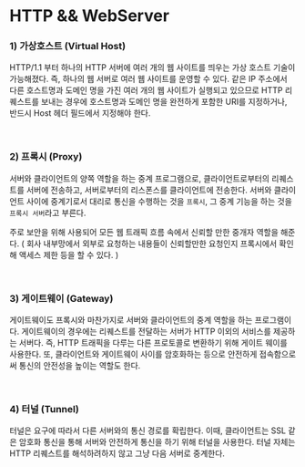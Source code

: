 # HTTP && WebServer

### 1) 가상호스트 (Virtual Host)

HTTP/1.1 부터 하나의 HTTP 서버에 여러 개의 웹 사이트를 띄우는 가상 호스트 기술이 가능해졌다.  즉, 하나의 웹 서버로 여러 웹 사이트를 운영할 수 있다.  같은 IP 주소에서 다른 호스트명과 도메인 명을 가진 여러 개의 웹 사이트가 실행되고 있으므로 HTTP 리퀘스트를 보내는 경우에 호스트명과 도메인 명을 완전하게 포함한 URI를 지정하거나, 반드시 Host 헤더 필드에서 지정해야 한다.

<br>

### 2) 프록시 (Proxy)

서버와 클라이언트의 양쪽 역할을 하는 중계 프로그램으로, 클라이언트로부터의 리퀘스트를 서버에 전송하고, 서버로부터의 리스폰스를 클라이언트에 전송한다. 서버와 클라이언트 사이에 중계기로서 대리로 통신을 수행하는 것을 `프록시`, 그 중계 기능을 하는 것을 `프록시 서버`라고 부른다.

주로 보안을 위해 사용되어 모든 웹 트래픽 흐름 속에서 신뢰할 만한 중개자 역할을 해준다. ( 회사 내부망에서 외부로 요청하는 내용들이 신뢰할만한 요청인지 프록시에서 확인해 액세스 제한 등을 할 수 있다. )

<br>

### 3) 게이트웨이 (Gateway)

게이트웨이도 프록시와 마찬가지로 서버와 클라이언트의 중계 역할을 하는 프로그램이다. 게이트웨이의 경우에는 리퀘스트를 전달하는 서버가 HTTP 이외의 서비스를 제공하는 서버다. 즉, HTTP 트래픽을 다루는 다른 프로토콜로 변환하기 위해 게이트 웨이를 사용한다. 또, 클라이언트와 게이트웨이 사이를 암호화하는 등으로 안전하게 접속함으로써 통신의 안전성을 높이는 역할도 한다.

<br>

### 4) 터널 (Tunnel)

터널은 요구에 따라서 다른 서버와의 통신 경로를 확립한다. 이때, 클라이언트는 SSL 같은 암호화 통신을 통해 서버와 안전하게 통신을 하기 위해 터널을 사용한다. 터널 자체는 HTTP 리퀘스트를 해석하려하지 않고 그냥 다음 서버로 중계한다.

